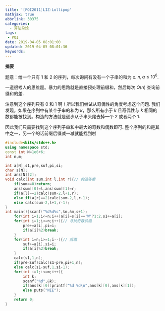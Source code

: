 ```yaml
---
title: '[POI2011]LIZ-Lollipop'
mathjax: true
abbrlink: 30375
categories:
  - 算法杂烩
tags:
 - POI
date: 2019-04-05 08:01:00
updated: 2019-04-05 08:01:36
keywords:
---
```



**摘要**

题意：给一个只有 1 和 2 的序列，每次询问有没有一个子串的和为 x. $n,q\leq 10^6$.


<!--more-->

一道很考人的思维题。暴力的思路就是直接预处理前缀和，然后每次 $O(n)$ 查询前缀和的差.

注意到这个序列只有 0 和 1 啊！所以我们尝试从奇偶性的角度考虑这个问题. 我们发现，如果在序列中有某个子串的和为 $k$，那么所有小于 $k$ 且奇偶性与 $k$ 相同的数都能被找到。构造的方法就是逐步从子串头尾去掉一个 2 或者两个 1.

因此我们只需要找到这个序列子串和中最大的奇数和偶数即可. 整个序列的和是其中之一，另一个的话前缀后缀减一减就能找到啦

```cpp
#include<bits/stdc++.h>
using namespace std;
const int N=1e6+6;
int n,m;

int a[N],s1,pre,suf,pi,si;
char s[N];
int ans[N][2];
void calc(int sum,int l,int r){// 构造答案
	if(sum<=0)return;
	ans[sum][0]=l,ans[sum][1]=r;
	if(a[l]==2)calc(sum-2,l+1,r);
	else if(a[r]==2)calc(sum-2,l,r-1);
	else calc(sum-2,l+1,r-1);
}
int main(){scanf("%d%d%s",&n,&m,s+1);
	for(int i=1;i<=n;i++)a[i]=s[i]=='W'?1:2,s1+=a[i];
	for(int i=1;i<=n;i++){// 寻找奇数前缀
		pre+=a[i],pi=i;
		if(a[i]%2)break;
	}
	for(int i=n;i>=1;i--){// 后缀
		suf+=a[i],si=i;
		if(a[i]%2)break;
	}
	calc(s1,1,n);
	if(pre<suf)calc(s1-pre,pi+1,n);
	else calc(s1-suf,1,si-1);
	for(int i=1;i<=m;i++){
		int k;
		scanf("%d",&k);
		if(ans[k][0])printf("%d %d\n",ans[k][0],ans[k][1]);
		else puts("NIE");
	}
	return 0;
}
```

